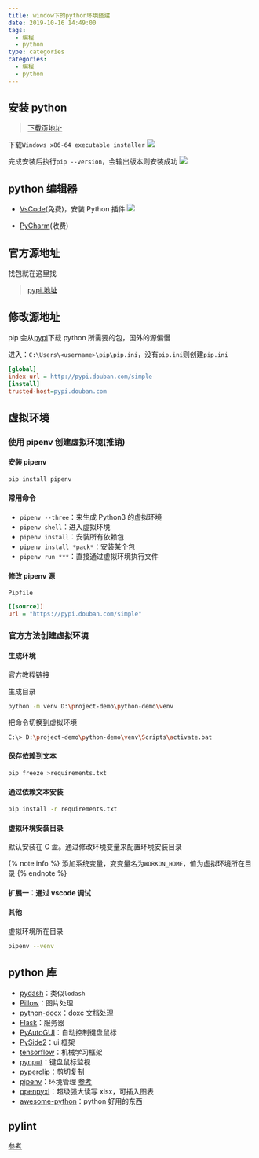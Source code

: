 ```yaml
---
title: window下的python环境搭建
date: 2019-10-16 14:49:00
tags:
  - 编程
  - python
type: categories
categories:
  - 编程
  - python
---
```


## 安装 python

> [下载页地址](https://www.python.org/downloads/windows/)

下载`Windows x86-64 executable installer`
![](http://bhyblog.oss-cn-shenzhen.aliyuncs.com/hexo/chrome_jrrk9cjK39.png)

完成安装后执行`pip --version`，会输出版本则安装成功
![](http://bhyblog.oss-cn-shenzhen.aliyuncs.com/hexo/cmd_uDc8LLbS7D.png)

<!-- more -->

## python 编辑器

- [VsCode](https://code.visualstudio.com/)(免费)，安装 Python 插件
  ![](http://bhyblog.oss-cn-shenzhen.aliyuncs.com/hexo/Code_e4RX2gEyRO.png)

- [PyCharm](https://www.jetbrains.com/pycharm/)(收费)

## 官方源地址

找包就在这里找

> [pypi 地址](https://pypi.org/)

## 修改源地址

pip 会从[pypi](https://pypi.org/)下载 python 所需要的包，国外的源偏慢

进入：`C:\Users\<username>\pip\pip.ini`，没有`pip.ini`则创建`pip.ini`

```ini
[global]
index-url = http://pypi.douban.com/simple
[install]
trusted-host=pypi.douban.com
```

## 虚拟环境

### 使用 pipenv 创建虚拟环境(推销)

#### 安装 pipenv

```bash
pip install pipenv
```

#### 常用命令

- `pipenv --three`：来生成 Python3 的虚拟环境
- `pipenv shell`：进入虚拟环境
- `pipenv install`：安装所有依赖包
- `pipenv install *pack*`：安装某个包
- `pipenv run ***`：直接通过虚拟环境执行文件

#### 修改 pipenv 源

`Pipfile`

```ini
[[source]]
url = "https://pypi.douban.com/simple"
```

### 官方方法创建虚拟环境

#### 生成环境

[官方教程链接](https://docs.python.org/3/library/venv.html)

生成目录

```bash
python -m venv D:\project-demo\python-demo\venv
```

把命令切换到虚拟环境

```bash
C:\> D:\project-demo\python-demo\venv\Scripts\activate.bat
```

#### 保存依赖到文本

```bash
pip freeze >requirements.txt
```

#### 通过依赖文本安装

```bash
pip install -r requirements.txt
```

#### 虚拟环境安装目录

默认安装在 C 盘。通过修改环境变量来配置环境安装目录

{% note info %}
添加系统变量，变变量名为`WORKON_HOME`，值为虚拟环境所在目录
{% endnote %}

#### 扩展一：通过 vscode 调试

#### 其他

虚拟环境所在目录

```bash
pipenv --venv
```

## python 库

- [pydash](https://pypi.org/project/pydash/)：类似`lodash`
- [Pillow](https://pypi.org/project/Pillow/)：图片处理
- [python-docx](https://pypi.org/project/python-docx/)：doxc 文档处理
- [Flask](https://pypi.org/project/Flask/)：服务器
- [PyAutoGUI](https://pypi.org/project/Flask/)：自动控制键盘鼠标
- [PySide2](https://pypi.org/project/PySide2/)：ui 框架
- [tensorflow](https://pypi.org/project/tensorflow/)：机械学习框架
- [pynput](https://pypi.org/project/pynput/)：键盘鼠标监视
- [pyperclip](https://pypi.org/project/pyperclip/)：剪切复制
- [pipenv](https://pypi.org/project/pipenv/)：环境管理 [参考](https://blog.csdn.net/qq_37925422/article/details/79646462)
- [openpyxl](https://pypi.org/project/openpyxl/)：超级强大读写 xlsx，可插入图表
- [awesome-python](https://github.com/vinta/awesome-python)：python 好用的东西

## pylint

[参考](https://www.jianshu.com/p/c0bd637f706d)

